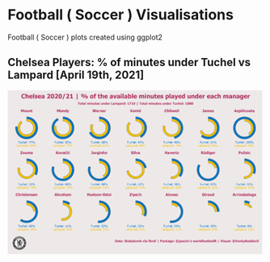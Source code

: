# Football ( Soccer ) Visualisations
Football ( Soccer ) plots created using ggplot2

## Chelsea Players: % of minutes under Tuchel vs Lampard [April 19th, 2021] ##

![chelsea_players_tuchel_lampard](chelsea/chelsea_tuchel_lampard.png)
